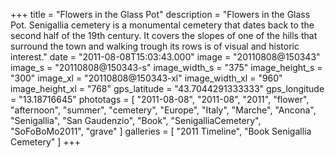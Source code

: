 +++
title = "Flowers in the Glass Pot"
description = "Flowers in the Glass Pot. Senigallia cemetery is a monumental cemetery that dates back to the second half of the 19th century. It covers the slopes of one of the hills that surround the town and walking trough its rows is of visual and historic interest."
date = "2011-08-08T15:03:43.000"
image = "20110808@150343"
image_s = "20110808@150343-s"
image_width_s = "375"
image_height_s = "300"
image_xl = "20110808@150343-xl"
image_width_xl = "960"
image_height_xl = "768"
gps_latitude = "43.7044291333333"
gps_longitude = "13.18716645"
phototags = [ "2011-08-08", "2011-08", "2011", "flower", "afternoon", "summer", "cemetery", "Europe", "Italy", "Marche", "Ancona", "Senigallia", "San Gaudenzio", "Book", "SenigalliaCemetery", "SoFoBoMo2011", "grave" ]
galleries = [ "2011 Timeline", "Book Senigallia Cemetery" ]
+++
